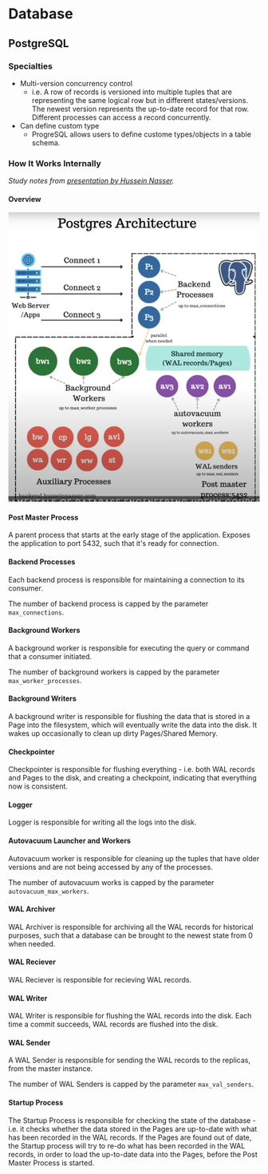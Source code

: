 # Database

## PostgreSQL

### Specialties

* Multi-version concurrency control
    * i.e. A row of records is versioned into multiple tuples that are representing the same logical row but in different states/versions. The newest version represents the up-to-date record for that row. Different processes can access a record concurrently.
* Can define custom type
    * ProgreSQL allows users to define custome types/objects in a table schema.

### How It Works Internally

_Study notes from [presentation by Hussein Nasser](https://youtu.be/Q56kljmIN14?si=zSISqnNQNV-7KUJe)._

#### Overview

![postgres-architecture](./images/postgres-architecture.png)

#### Post Master Process

A parent process that starts at the early stage of the application. Exposes the application to port 5432, such that it's ready for connection.

#### Backend Processes

Each backend process is responsible for maintaining a connection to its consumer.

The number of backend process is capped by the parameter `max_connections`.

#### Background Workers

A background worker is responsible for executing the query or command that a consumer initiated.

The number of background workers is capped by the parameter `max_worker_processes`.

#### Background Writers

A background writer is responsible for flushing the data that is stored in a Page into the filesystem, which will eventually write the data into the disk. It wakes up occasionally to clean up dirty Pages/Shared Memory.

#### Checkpointer

Checkpointer is responsible for flushing everything - i.e. both WAL records and Pages to the disk, and creating a checkpoint, indicating that everything now is consistent.

#### Logger

Logger is responsible for writing all the logs into the disk.

#### Autovacuum Launcher and Workers

Autovacuum worker is responsible for cleaning up the tuples that have older versions and are not being accessed by any of the processes.

The number of autovacuum works is capped by the parameter `autovacuum_max_workers`.

#### WAL Archiver

WAL Archiver is responsible for archiving all the WAL records for historical purposes, such that a database can be brought to the newest state from 0 when needed.

#### WAL Reciever

WAL Reciever is responsible for recieving WAL records.

#### WAL Writer

WAL Writer is responsible for flushing the WAL records into the disk. Each time a commit succeeds, WAL records are flushed into the disk.

#### WAL Sender

A WAL Sender is responsible for sending the WAL records to the replicas, from the master instance.

The number of WAL Senders is capped by the parameter `max_val_senders`.

#### Startup Process

The Startup Process is responsible for checking the state of the database - i.e. it checks whether the data stored in the Pages are up-to-date with what has been recorded in the WAL records. If the Pages are found out of date, the Startup process will try to re-do what has been recorded in the WAL records, in order to load the up-to-date data into the Pages, before the Post Master Process is started.
